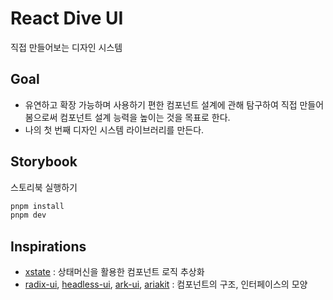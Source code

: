 # React Dive UI

직접 만들어보는 디자인 시스템

## Goal

- 유연하고 확장 가능하며 사용하기 편한 컴포넌트 설계에 관해 탐구하여 직접 만들어 봄으로써 컴포넌트 설계 능력을 높이는 것을 목표로 한다.
- 나의 첫 번째 디자인 시스템 라이브러리를 만든다.

## Storybook

스토리북 실행하기

```bash
pnpm install
pnpm dev
```

## Inspirations

- [xstate](https://github.com/statelyai/xstate) : 상태머신을 활용한 컴포넌트 로직 추상화
- [radix-ui](https://github.com/radix-ui/primitives), [headless-ui](https://github.com/tailwindlabs/headlessui), [ark-ui](https://github.com/chakra-ui/ark), [ariakit](https://github.com/ariakit/ariakit) : 컴포넌트의 구조, 인터페이스의 모양
